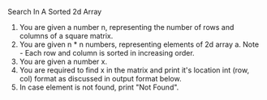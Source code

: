 Search In A Sorted 2d Array

1. You are given a number n, representing the number of rows and columns of a square matrix.
2. You are given n * n numbers, representing elements of 2d array a. 
Note - Each row and column is sorted in increasing order.
3. You are given a number x.
4. You are required to find x in the matrix and print it's location int (row, col) format as discussed in output format below.
5. In case element is not found, print "Not Found".
